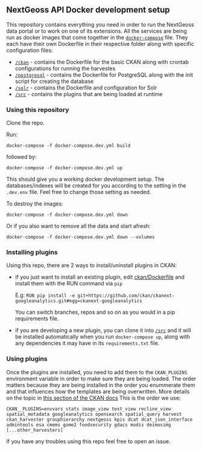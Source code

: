 ## NextGeoss API Docker development setup

This repository contains everything you need in order to run the NextGeoss data portal or to work on one of its extensions.
All the services are being run as docker images that come together in the [`docker-compose`](docker-compose.yml) file.
They each have their own Dockerfile in their respective folder along with specific configuration files:

- [`/ckan`](ckan) - contains the Dockerfile for the basic CKAN along with crontab configurations for running the harvestes
- [`/postgresql`](postgresql) - contains the Dockerfile for PostgreSQL along with the init script for creating the database
- [`/solr`](solr) - contains the Dockerfile and configuration for Solr
- [`/src`](src) - contains the plugins that are being loaded at runtime


### Using this repository

Clone the repo.

Run:

```
docker-compose -f docker-compose.dev.yml build
```

followed by:

```
docker-compose -f docker-compose.dev.yml up
```

This should give you a working docker development setup. 
The databases/indexes will be created for you according to the setting in the `.dev.env` file. Feel free to change those setting as needed.

To destroy the images: 

```
docker-compose -f docker-compose.dev.yml down
```

Or if you also want to remove all the data and start afresh:

```
docker-compose -f docker-compose.dev.yml down --volumes
```

### Installing plugins

Using this repo, there are 2 ways to install/uninstall plugins in CKAN:
- if you just want to install an existing plugin, edit [ckan/Dockerfile](ckan/Dockerfile) and install them with the RUN command via `pip`

    E.g: `RUN pip install -e git+https://github.com/ckan/ckanext-googleanalytics.git#egg=ckanext-googleanalytics`

    You can switch branches, repos and so on as you would in a pip requirements file. 

- if you are developing a new plugin, you can clone it into [`/src`](src) and it will be installed automatically when you run `docker-compose up`, along with any dependencies it may have in its `requirements.txt` file.

### Using plugins

Once the plugins are installed, you need to add them to the `CKAN_PLUGINS` environment variable in order to make sure they are being loaded.
The order matters because they are being installed in the order you enummerate them and that influences how the templates are being overwritten. More details on the topic in [this section of the CKAN docs](https://docs.ckan.org/en/2.8/maintaining/configuration.html#ckan-plugins)
This is the order we use:

```
CKAN__PLUGINS=envvars stats image_view text_view recline_view spatial_metadata googleanalytics opensearch spatial_query harvest ckan_harvester grouphierarchy nextgeoss kpis dcat dcat_json_interface admintools esa cmems gome2 foodsecurity gdacs modis deimosimg  [...other_harvesters]
```

If you have any troubles using this repo feel free to open an issue. 